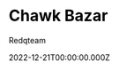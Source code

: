 ---
title: Chawk Bazar 
download: https://1.envato.market/0JrNRM
github: null
price: 29
demo: https://chawkbazar.vercel.app/
author: Redqteam  
author_link: https://redq.io/
date: 2022-12-21T00:00:00.000Z
description: ChawkBazar is a lifestyle ecommerce template based on React, Next, TypeScript & Tailwind.
ssg:
  - Next
css:
  - Tailwind 
cms:

category:
  - Ecommerce
draft: false
---